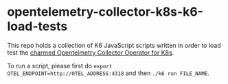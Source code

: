 # opentelemetry-collector-k8s-k6-load-tests
This repo holds a collection of K6 JavaScript scripts written in order to load test the [charmed Opentelmetry Collector Operator for K8s](https://github.com/canonical/opentelemetry-collector-k8s-operator).

To run a script, please first do `export OTEL_ENDPOINT=http://OTEL_ADDRESS:4318` and then `./k6 run FILE_NAME`.